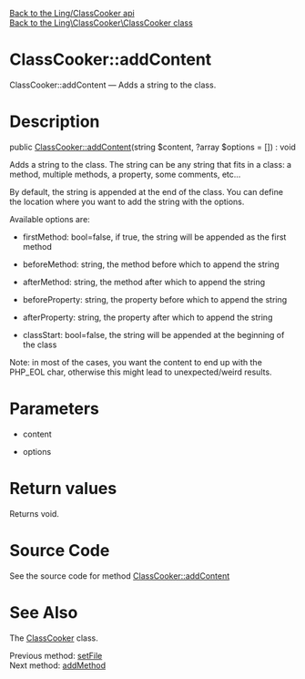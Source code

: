 [Back to the Ling/ClassCooker api](https://github.com/lingtalfi/ClassCooker/blob/master/doc/api/Ling/ClassCooker.md)<br>
[Back to the Ling\ClassCooker\ClassCooker class](https://github.com/lingtalfi/ClassCooker/blob/master/doc/api/Ling/ClassCooker/ClassCooker.md)


ClassCooker::addContent
================



ClassCooker::addContent — Adds a string to the class.




Description
================


public [ClassCooker::addContent](https://github.com/lingtalfi/ClassCooker/blob/master/doc/api/Ling/ClassCooker/ClassCooker/addContent.md)(string $content, ?array $options = []) : void




Adds a string to the class.
The string can be any string that fits in a class: a method, multiple methods, a property, some comments, etc...

By default, the string is appended at the end of the class.
You can define the location where you want to add the string with the options.


Available options are:
- firstMethod: bool=false, if true, the string will be appended as the first method
- beforeMethod: string, the method before which to append the string
- afterMethod: string, the method after which to append the string

- beforeProperty: string, the property before which to append the string
- afterProperty: string, the property after which to append the string

- classStart: bool=false, the string will be appended at the beginning of the class


Note: in most of the cases, you want the content to end up with the PHP_EOL char,
otherwise this might lead to unexpected/weird results.




Parameters
================


- content

    

- options

    


Return values
================

Returns void.








Source Code
===========
See the source code for method [ClassCooker::addContent](https://github.com/lingtalfi/ClassCooker/blob/master/ClassCooker.php#L81-L175)


See Also
================

The [ClassCooker](https://github.com/lingtalfi/ClassCooker/blob/master/doc/api/Ling/ClassCooker/ClassCooker.md) class.

Previous method: [setFile](https://github.com/lingtalfi/ClassCooker/blob/master/doc/api/Ling/ClassCooker/ClassCooker/setFile.md)<br>Next method: [addMethod](https://github.com/lingtalfi/ClassCooker/blob/master/doc/api/Ling/ClassCooker/ClassCooker/addMethod.md)<br>

